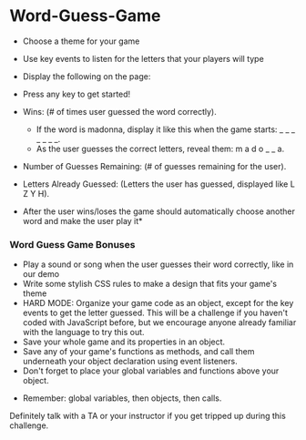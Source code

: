 # Word-Guess-Game


* Choose a theme for your game
* Use key events to listen for the letters that your players will type

* Display the following on the page:
* Press any key to get started!
* Wins: (# of times user guessed the word correctly).
  - If the word is madonna, display it like this when the game starts: _ _ _ _ _ _ _.
  - As the user guesses the correct letters, reveal them: m a d o _  _ a.

* Number of Guesses Remaining: (# of guesses remaining for the user).
* Letters Already Guessed: (Letters the user has guessed, displayed like L Z Y H).

* After the user wins/loses the game should automatically choose another word and make the user play it* 


### Word Guess Game Bonuses


* Play a sound or song when the user guesses their word correctly, like in our demo
* Write some stylish CSS rules to make a design that fits your game's theme
* HARD MODE: Organize your game code as an object, except for the key events to get the letter guessed. This will be a challenge if you haven't coded with JavaScript before, but we encourage anyone already familiar with the language to try this out.
* Save your whole game and its properties in an object.
* Save any of your game's functions as methods, and call them underneath your object declaration using event listeners.
* Don't forget to place your global variables and functions above your object.

- Remember: global variables, then objects, then calls.


Definitely talk with a TA or your instructor if you get tripped up during this challenge.


